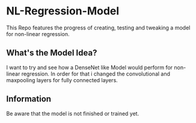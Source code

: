 # NL-Regression-Model
This Repo features the progress of creating, testing and tweaking a model for non-linear regression. 

## What's the Model Idea?
I want to try and see how a DenseNet like Model would perform for non-linear regression. In order for that i changed the convolutional and maxpooling layers for fully connected layers. 

## Information
Be aware that the model is not finished or trained yet. 

